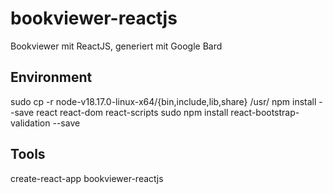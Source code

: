 # bookviewer-reactjs
Bookviewer mit ReactJS, generiert mit Google Bard

## Environment
sudo cp -r node-v18.17.0-linux-x64/{bin,include,lib,share} /usr/
npm install --save react react-dom react-scripts
sudo npm install react-bootstrap-validation --save

## Tools
create-react-app bookviewer-reactjs
